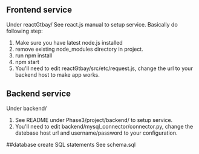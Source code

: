 ## Frontend service
Under reactGtbay/
See react.js manual to setup service.
Basically do following step:
1. Make sure you have latest node.js installed
2. remove existing node_modules directory in project.
3. run npm install
4. npm start
5. You'll need to edit reactGtbay/src/etc/request.js, change the url to your backend host to make app works.

## Backend service
Under backend/
1. See README under Phase3/project/backend/ to setup service.
2. You'll need to edit backend/mysql_connector/connector.py, change the datebase host url and username/password to your configuration.

##database create SQL statements
See schema.sql
